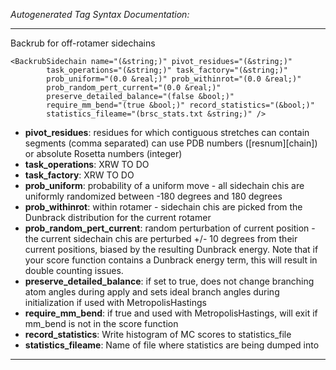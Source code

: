 _Autogenerated Tag Syntax Documentation:_

---
Backrub for off-rotamer sidechains

```
<BackrubSidechain name="(&string;)" pivot_residues="(&string;)"
        task_operations="(&string;)" task_factory="(&string;)"
        prob_uniform="(0.0 &real;)" prob_withinrot="(0.0 &real;)"
        prob_random_pert_current="(0.0 &real;)"
        preserve_detailed_balance="(false &bool;)"
        require_mm_bend="(true &bool;)" record_statistics="(&bool;)"
        statistics_fileame="(brsc_stats.txt &string;)" />
```

-   **pivot_residues**: residues for which contiguous stretches can contain segments (comma separated) can use PDB numbers ([resnum][chain]) or absolute Rosetta numbers (integer)
-   **task_operations**: XRW TO DO
-   **task_factory**: XRW TO DO
-   **prob_uniform**: probability of a uniform move - all sidechain chis are uniformly randomized between -180 degrees and 180 degrees
-   **prob_withinrot**: within rotamer - sidechain chis are picked from the Dunbrack distribution for the current rotamer
-   **prob_random_pert_current**: random perturbation of current position - the current sidechain chis are perturbed +/- 10 degrees from their current positions, biased by the resulting Dunbrack energy. Note that if your score function contains a Dunbrack energy term, this will result in double counting issues.
-   **preserve_detailed_balance**: if set to true, does not change branching atom angles during apply and sets ideal branch angles during initialization if used with MetropolisHastings
-   **require_mm_bend**: if true and used with MetropolisHastings, will exit if mm_bend is not in the score function
-   **record_statistics**: Write histogram of MC scores to statistics_file
-   **statistics_fileame**: Name of file where statistics are being dumped into

---
